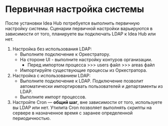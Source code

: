 # Первичная настройка системы

После установки Idea Hub потребуется выполнить первичную настройку системы. Сценарии первичной настройки варьируются в зависимости от того, планируете вы подключать LDAP к  Idea Hub или нет.

1. Настройка без использования LDAP:
   * Выполните подключение к Оркестратору.
   * На стороне UI	- выполните настройку контуров организации.
	 * Перед импортом процесса >>>	 users файл	>>> areas файл		
   * Импортируйте существующие процессы из Оркестратора.
1. Настройка с использованием LDAP:
   * Выполните подключение к LDAP. Подключение позволит автоматически импортировать пользователей и департаменты из LDAP.
   * Выполните импорт процессов.				
1. Настройте Cron — **общий шаг**, вне зависимости от того, используете вы LDAP или нет. Утилита Cron позволяет выполнять скрипты на сервере в назначенное время с заранее определенной периодичностью.	


